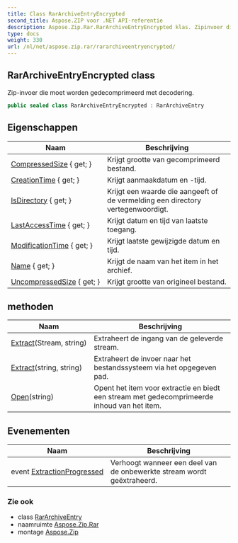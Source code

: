 ```yaml
---
title: Class RarArchiveEntryEncrypted
second_title: Aspose.ZIP voor .NET API-referentie
description: Aspose.Zip.Rar.RarArchiveEntryEncrypted klas. Zipinvoer die moet worden gedecomprimeerd met decodering.
type: docs
weight: 330
url: /nl/net/aspose.zip.rar/rararchiveentryencrypted/
---
```

## RarArchiveEntryEncrypted class

Zip-invoer die moet worden gedecomprimeerd met decodering.

```csharp
public sealed class RarArchiveEntryEncrypted : RarArchiveEntry
```

## Eigenschappen

| Naam | Beschrijving |
| --- | --- |
| [CompressedSize](../../aspose.zip.rar/rararchiveentry/compressedsize/) { get; } | Krijgt grootte van gecomprimeerd bestand. |
| [CreationTime](../../aspose.zip.rar/rararchiveentry/creationtime/) { get; } | Krijgt aanmaakdatum en -tijd. |
| [IsDirectory](../../aspose.zip.rar/rararchiveentry/isdirectory/) { get; } | Krijgt een waarde die aangeeft of de vermelding een directory vertegenwoordigt. |
| [LastAccessTime](../../aspose.zip.rar/rararchiveentry/lastaccesstime/) { get; } | Krijgt datum en tijd van laatste toegang. |
| [ModificationTime](../../aspose.zip.rar/rararchiveentry/modificationtime/) { get; } | Krijgt laatste gewijzigde datum en tijd. |
| [Name](../../aspose.zip.rar/rararchiveentry/name/) { get; } | Krijgt de naam van het item in het archief. |
| [UncompressedSize](../../aspose.zip.rar/rararchiveentry/uncompressedsize/) { get; } | Krijgt grootte van origineel bestand. |

## methoden

| Naam | Beschrijving |
| --- | --- |
| [Extract](../../aspose.zip.rar/rararchiveentry/extract/)(Stream, string) | Extraheert de ingang van de geleverde stream. |
| [Extract](../../aspose.zip.rar/rararchiveentry/extract/)(string, string) | Extraheert de invoer naar het bestandssysteem via het opgegeven pad. |
| [Open](../../aspose.zip.rar/rararchiveentry/open/)(string) | Opent het item voor extractie en biedt een stream met gedecomprimeerde inhoud van het item. |

## Evenementen

| Naam | Beschrijving |
| --- | --- |
| event [ExtractionProgressed](../../aspose.zip.rar/rararchiveentry/extractionprogressed/) | Verhoogt wanneer een deel van de onbewerkte stream wordt geëxtraheerd. |

### Zie ook

* class [RarArchiveEntry](../rararchiveentry/)
* naamruimte [Aspose.Zip.Rar](../../aspose.zip.rar/)
* montage [Aspose.Zip](../../)


